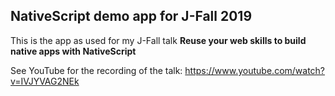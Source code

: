 ## NativeScript demo app for J-Fall 2019
This is the app as used for my J-Fall talk __Reuse your web skills to build native apps with NativeScript__

See YouTube for the recording of the talk: https://www.youtube.com/watch?v=IVJYVAG2NEk
